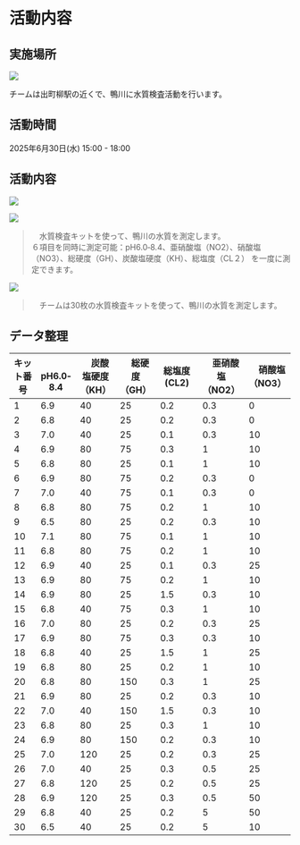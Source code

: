 # 活動内容

## 実施場所
![](https://cdn.jsdelivr.net/gh/YAO-JIAYE/my_imgs_repo@main/imgs/20250720231452178.png)

チームは出町柳駅の近くで、鴨川に水質検査活動を行います。

## 活動時間
2025年6月30日(水) 15:00 - 18:00

## 活動内容
![](https://cdn.jsdelivr.net/gh/YAO-JIAYE/my_imgs_repo@main/imgs/8d5059fef7e4ec8f2a74c7ea0bacbf47.jpg)

![](https://cdn.jsdelivr.net/gh/YAO-JIAYE/my_imgs_repo@main/imgs/e5cfbbe3510f4317268bbee3efa1fbae.jpg)

>　水質検査キットを使って、鴨川の水質を測定します。　　  
６項目を同時に測定可能：pH6.0‐8.4、亜硝酸塩（NO2）、硝酸塩（NO3）、総硬度（GH）、炭酸塩硬度（KH）、総塩度（CL２）
を一度に測定できます。

![](https://cdn.jsdelivr.net/gh/YAO-JIAYE/my_imgs_repo@main/imgs/20250720233652114.png)

>　チームは30枚の水質検査キットを使って、鴨川の水質を測定します。

## データ整理

| キット番号　|　pH6.0‐8.4　|　炭酸塩硬度（KH）|　総硬度（GH）|総塩度(CL2)　|　亜硝酸塩（NO2）|　硝酸塩（NO3）   |
|------------|------------|------------|------------|------------|------------|------------|
| 1 |   6.9    |   40    |   25    |   0.2    |   0.3    |  0     |
| 2 |   6.8    |    40   |   25    |   0.2    |   0.3    |  0     |
| 3 |   7.0    |    40   |   25    |   0.1    |   0.3    |  10     |
| 4 |   6.9    |    80   |   75    |   0.3    |   1    |   10    |
| 5 |   6.8    |    80   |   25    |   0.1    |   1    |  10     |
| 6 |   6.9    |    80   |   75    |   0.2    |   0.3    |  0     |
| 7 |   7.0    |    40   |   75    |   0.1    |   0.3    |  0     |
| 8 |   6.8    |    80   |    75   |   0.2    |   1    |   10    |
| 9 |   6.5    |    80   |    25   |   0.2    |   0.3    |  10     |
| 10 |  7.1     |   80    |   75    |   0.1    |  1     |   10    |
| 11 |  6.8     |    80   |   75    |   0.2    |  1     |   10    |
| 12 |  6.9     |   40    |   25    |   0.1    |  0.3     |  25     |
| 13 |  6.9     |   80    |   75    |  0.2     |  1     |   10    |
| 14 |  6.9     |   80    |   25    |   1.5    |  0.3     |  10     |
| 15 |  6.8     |   40    |   75    |  0.3     |  1     |   10    |
| 16 |  7.0     |   80    |    25   |  0.2     |  0.3     |  25     |
| 17 |  6.9     |   80    |    75   |   0.3    |  0.3     |  10     |
| 18 |  6.8     |   40    |    25   |   1.5    |  1     |    25   |
| 19 |  6.8     |   80    |    25   |  0.2     |  1     |  10     |
| 20 |  6.8     |   80    |    150   |   0.3   |  1     |  25    |
| 21 |  6.9     |    80   |    25   |  0.2     |   0.3    | 10      |
| 22 |  7.0     |  40     |    150   | 1.5     |  0.3     | 10      |
| 23 |  6.8     |   80    |    25   |   0.3    |  1     |   10    |
| 24 |  6.9     |   80    |    150   |  0.2    |  0.3     |  10     |
| 25 |  7.0     |   120    |   25    |  0.2    |  0.3     |  25     |
| 26 |  7.0     |   40    |    25   |   0.3    |  0.5     |  25     |
| 27 |  6.8     |   120    |   25    |  0.2    |  0.5     |  25     |
| 28 |  6.9     |   120    |   25    |   0.3   |  0.5     |  50     |
| 29 |  6.8     |   40    |   25    |   0.2    |  5     |  50     |
| 30 |  6.5     |   40    |   25    |   0.2    |  5     |  10     |